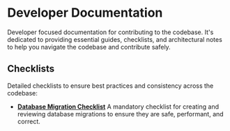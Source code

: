 # Developer Documentation

Developer focused documentation for contributing to the codebase. It's dedicated to providing essential guides,
checklists, and architectural notes to help you navigate the codebase and contribute safely.

## Checklists

Detailed checklists to ensure best practices and consistency across the codebase:

- **[Database Migration Checklist](./db-migration-checklist.md)**
  A mandatory checklist for creating and reviewing database migrations to ensure they are safe, performant, and correct.

